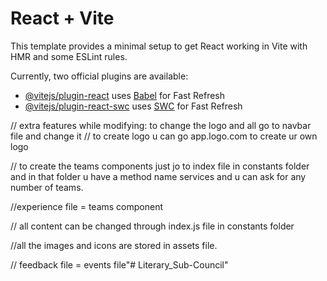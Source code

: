 # React + Vite

This template provides a minimal setup to get React working in Vite with HMR and some ESLint rules.

Currently, two official plugins are available:

- [@vitejs/plugin-react](https://github.com/vitejs/vite-plugin-react/blob/main/packages/plugin-react/README.md) uses [Babel](https://babeljs.io/) for Fast Refresh
- [@vitejs/plugin-react-swc](https://github.com/vitejs/vite-plugin-react-swc) uses [SWC](https://swc.rs/) for Fast Refresh


// extra features while modifying:
to change the logo and all go to navbar file and change it
// to create logo u can go app.logo.com to create ur own logo

// to create the teams components just jo to index file in constants folder and in that folder u have a method name services and u can ask for any number of teams.

//experience file  = teams component

// all content can be changed through index.js file in constants folder

//all the images and icons are stored in assets file.

// feedback file  = events file"# Literary_Sub-Council" 
